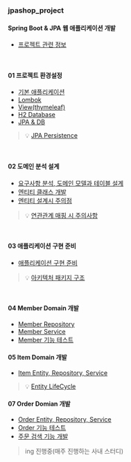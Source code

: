 ### jpashop_project
#### Spring Boot & JPA 웹 애플리케이션 개발
- [프로젝트 관련 정보](https://velog.io/@syb0228/SpringBootJPA-%EC%9B%B9-%EC%95%A0%ED%94%8C%EB%A6%AC%EC%BC%80%EC%9D%B4%EC%85%98-%EA%B0%9C%EB%B0%9C)

<br>

#### 01 프로젝트 환경설정
- [기본 애플리케이션](https://velog.io/@syb0228/01-%ED%94%84%EB%A1%9C%EC%A0%9D%ED%8A%B8-%ED%99%98%EA%B2%BD%EC%84%A4%EC%A0%95-%EA%B8%B0%EB%B3%B8-%EC%95%A0%ED%94%8C%EB%A6%AC%EC%BC%80%EC%9D%B4%EC%85%98)
- [Lombok](https://velog.io/@syb0228/01-%ED%94%84%EB%A1%9C%EC%A0%9D%ED%8A%B8-%ED%99%98%EA%B2%BD%EC%84%A4%EC%A0%95-Lombok)
- [View(thymeleaf)](https://velog.io/@syb0228/01-%ED%94%84%EB%A1%9C%EC%A0%9D%ED%8A%B8-%ED%99%98%EA%B2%BD%EC%84%A4%EC%A0%95-View)
- [H2 Database](https://velog.io/@syb0228/01-%ED%94%84%EB%A1%9C%EC%A0%9D%ED%8A%B8-%ED%99%98%EA%B2%BD%EC%84%A4%EC%A0%95-H2-Database)
- [JPA & DB](https://velog.io/@syb0228/01-%ED%94%84%EB%A1%9C%EC%A0%9D%ED%8A%B8-%ED%99%98%EA%B2%BD%EC%84%A4%EC%A0%95-JPA-DB)

> 💡 [JPA Persistence](https://velog.io/@syb0228/JPA-Persistence)

<br>

#### 02 도메인 분석 설계
- [요구사항 분석, 도메인 모델과 테이블 설계](https://velog.io/@syb0228/02-%EB%8F%84%EB%A9%94%EC%9D%B8-%EB%B6%84%EC%84%9D-%EC%84%A4%EA%B3%84-%EC%9A%94%EA%B5%AC%EC%82%AC%ED%95%AD-%EB%B6%84%EC%84%9D)
- [엔티티 클래스 개발](https://velog.io/@syb0228/02-%EB%8F%84%EB%A9%94%EC%9D%B8-%EB%B6%84%EC%84%9D-%EC%84%A4%EA%B3%84-%EC%97%94%ED%8B%B0%ED%8B%B0-%ED%81%B4%EB%9E%98%EC%8A%A4-%EA%B0%9C%EB%B0%9C)
- [엔티티 설계시 주의점](https://velog.io/@syb0228/02-%EB%8F%84%EB%A9%94%EC%9D%B8-%EB%B6%84%EC%84%9D-%EC%84%A4%EA%B3%84-%EC%97%94%ED%8B%B0%ED%8B%B0-%EC%84%A4%EA%B3%84%EC%8B%9C-%EC%A3%BC%EC%9D%98%EC%A0%90)

> 💡 [연관관계 매핑 시 주의사항](https://velog.io/@syb0228/%EC%97%B0%EA%B4%80%EA%B4%80%EA%B3%84-%EB%A7%A4%ED%95%91-%EC%8B%9C-%EC%A3%BC%EC%9D%98%EC%82%AC%ED%95%AD)

<br>

#### 03 애플리케이션 구현 준비
- [애플리케이션 구현 준비](https://velog.io/@syb0228/03-%EC%95%A0%ED%94%8C%EB%A6%AC%EC%BC%80%EC%9D%B4%EC%85%98-%EA%B5%AC%ED%98%84-%EC%A4%80%EB%B9%84)

> 💡 [아키텍처 패키지 구조](https://velog.io/@syb0228/%EC%95%84%ED%82%A4%ED%85%8D%EC%B2%98-%ED%8C%A8%ED%82%A4%EC%A7%80-%EA%B5%AC%EC%A1%B0-%EA%B3%84%EC%B8%B5%ED%98%95-vs-%EB%8F%84%EB%A9%94%EC%9D%B8%ED%98%95)

<br>

#### 04 Member Domain 개발  
- [Member Repository](https://velog.io/@syb0228/04-%ED%9A%8C%EC%9B%90-%EB%8F%84%EB%A9%94%EC%9D%B8-%EA%B0%9C%EB%B0%9C-Member-Repository)
- [Member Service](https://velog.io/@syb0228/04-%ED%9A%8C%EC%9B%90-%EB%8F%84%EB%A9%94%EC%9D%B8-%EA%B0%9C%EB%B0%9C-Member-Service)
- [Member 기능 테스트](https://velog.io/@syb0228/04-%ED%9A%8C%EC%9B%90-%EB%8F%84%EB%A9%94%EC%9D%B8-%EA%B0%9C%EB%B0%9C-Member-%EA%B8%B0%EB%8A%A5-%ED%85%8C%EC%8A%A4%ED%8A%B8)

#### 05 Item Domain 개발
- [Item Entity, Repository, Service](https://velog.io/@syb0228/05-%EC%83%81%ED%92%88-%EB%8F%84%EB%A9%94%EC%9D%B8-%EA%B0%9C%EB%B0%9C-Item-Entity-Repository-Service)

> 💡 [Entity LifeCycle](https://velog.io/@syb0228/Entity-LifeCycle)

#### 07 Order Domian 개발
- [Order Entity, Repository, Service](https://velog.io/@syb0228/06-%EC%A3%BC%EB%AC%B8-%EB%8F%84%EB%A9%94%EC%9D%B8-%EA%B0%9C%EB%B0%9C)
- [Order 기능 테스트](https://velog.io/@syb0228/06-%EC%A3%BC%EB%AC%B8-%EB%8F%84%EB%A9%94%EC%9D%B8-%EA%B0%9C%EB%B0%9C-Order-%EA%B8%B0%EB%8A%A5-%ED%85%8C%EC%8A%A4%ED%8A%B8)
- [주문 검색 기능 개발](https://velog.io/@syb0228/07-%EC%A3%BC%EB%AC%B8-%EB%8F%84%EB%A9%94%EC%9D%B8-%EA%B0%9C%EB%B0%9C-%EC%A3%BC%EB%AC%B8-%EA%B2%80%EC%83%89-%EA%B8%B0%EB%8A%A5-%EA%B0%9C%EB%B0%9C)

>ing 진행중(매주 진행하는 사내 스터디)
